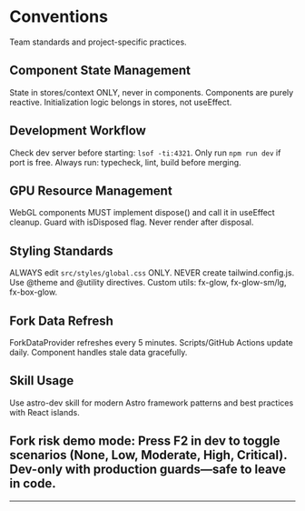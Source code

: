 # Conventions

Team standards and project-specific practices.

## Component State Management
State in stores/context ONLY, never in components. Components are purely reactive. Initialization logic belongs in stores, not useEffect.

## Development Workflow
Check dev server before starting: `lsof -ti:4321`. Only run `npm run dev` if port is free. Always run: typecheck, lint, build before merging.

## GPU Resource Management
WebGL components MUST implement dispose() and call it in useEffect cleanup. Guard with isDisposed flag. Never render after disposal.

## Styling Standards
ALWAYS edit `src/styles/global.css` ONLY. NEVER create tailwind.config.js. Use @theme and @utility directives. Custom utils: fx-glow, fx-glow-sm/lg, fx-box-glow.

## Fork Data Refresh
ForkDataProvider refreshes every 5 minutes. Scripts/GitHub Actions update daily. Component handles stale data gracefully.

## Skill Usage
Use astro-dev skill for modern Astro framework patterns and best practices with React islands.
## Fork risk demo mode: Press F2 in dev to toggle scenarios (None, Low, Moderate, High, Critical). Dev-only with production guards—safe to leave in code.

---
